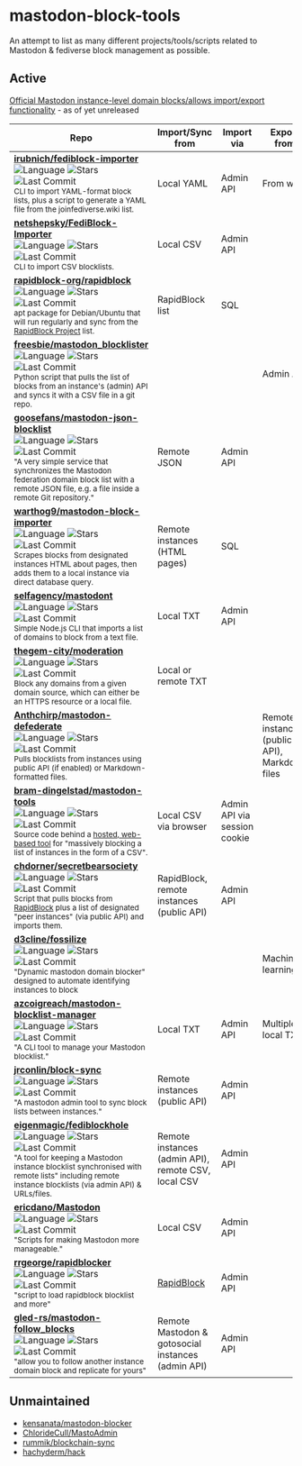 # mastodon-block-tools
An attempt to list as many different projects/tools/scripts related to Mastodon & fediverse block management as possible. 

## Active

[Official Mastodon instance-level domain blocks/allows import/export functionality](https://github.com/mastodon/mastodon/pull/20597) - as of yet unreleased

| Repo | Import/Sync from | Import via | Export from | Export to |
|---|---|---|---|---|
| **[irubnich/fediblock-importer](https://github.com/irubnich/fediblock-importer)** <br>![Language](https://img.shields.io/github/languages/top/irubnich/fediblock-importer?style=for-the-badge) ![Stars](https://img.shields.io/github/stars/irubnich/fediblock-importer?style=for-the-badge) ![Last Commit](https://img.shields.io/github/last-commit/irubnich/fediblock-importer?style=for-the-badge)<br><sub>CLI to import YAML-format block lists, plus a script to generate a YAML file from the joinfediverse.wiki list. </sub> |  Local YAML | Admin API | From wiki | Local YAML |
| **[netshepsky/FediBlock-Importer](https://github.com/netshepsky/FediBlock-Importer)** <br>![Language](https://img.shields.io/github/languages/top/netshepsky/FediBlock-Importer?style=for-the-badge) ![Stars](https://img.shields.io/github/stars/netshepsky/FediBlock-Importer?style=for-the-badge) ![Last Commit](https://img.shields.io/github/last-commit/netshepsky/FediBlock-Importer?style=for-the-badge)<br><sub>CLI to import CSV blocklists. </sub> |  Local CSV | Admin API |  |  |
| **[rapidblock-org/rapidblock](https://github.com/rapidblock-org/rapidblock)** <br>![Language](https://img.shields.io/github/languages/top/rapidblock-org/rapidblock?style=for-the-badge) ![Stars](https://img.shields.io/github/stars/rapidblock-org/rapidblock?style=for-the-badge) ![Last Commit](https://img.shields.io/github/last-commit/rapidblock-org/rapidblock?style=for-the-badge)<br><sub>apt package for Debian/Ubuntu that will run regularly and sync from the [RapidBlock Project](https://rapidblock.org/) list. </sub> |  RapidBlock list | SQL |  |  |
| **[freesbie/mastodon_blocklister](https://github.com/freesbie/mastodon_blocklister)** <br>![Language](https://img.shields.io/github/languages/top/freesbie/mastodon_blocklister?style=for-the-badge) ![Stars](https://img.shields.io/github/stars/freesbie/mastodon_blocklister?style=for-the-badge) ![Last Commit](https://img.shields.io/github/last-commit/freesbie/mastodon_blocklister?style=for-the-badge)<br><sub>Python script that pulls the list of blocks from an instance's (admin) API and syncs it with a CSV file in a git repo. </sub> |   |  | Admin API | CSV in git |
| **[goosefans/mastodon-json-blocklist](https://github.com/goosefans/mastodon-json-blocklist)** <br>![Language](https://img.shields.io/github/languages/top/goosefans/mastodon-json-blocklist?style=for-the-badge) ![Stars](https://img.shields.io/github/stars/goosefans/mastodon-json-blocklist?style=for-the-badge) ![Last Commit](https://img.shields.io/github/last-commit/goosefans/mastodon-json-blocklist?style=for-the-badge)<br><sub>"A very simple service that synchronizes the Mastodon federation domain block list with a remote JSON file, e.g. a file inside a remote Git repository." </sub> |  Remote JSON | Admin API |  |  |
| **[warthog9/mastodon-block-importer](https://github.com/warthog9/mastodon-block-importer)** <br>![Language](https://img.shields.io/github/languages/top/warthog9/mastodon-block-importer?style=for-the-badge) ![Stars](https://img.shields.io/github/stars/warthog9/mastodon-block-importer?style=for-the-badge) ![Last Commit](https://img.shields.io/github/last-commit/warthog9/mastodon-block-importer?style=for-the-badge) <br><sub>Scrapes blocks from designated instances HTML about pages, then adds them to a local instance via direct database query. </sub> |  Remote instances (HTML pages) | SQL |  |  |
| **[selfagency/mastodont](https://github.com/selfagency/mastodont)** <br>![Language](https://img.shields.io/github/languages/top/selfagency/mastodont?style=for-the-badge) ![Stars](https://img.shields.io/github/stars/selfagency/mastodont?style=for-the-badge) ![Last Commit](https://img.shields.io/github/last-commit/selfagency/mastodont?style=for-the-badge) <br><sub>Simple Node.js CLI that imports a list of domains to block from a text file. </sub> |  Local TXT | Admin API |  |   |
| **[thegem-city/moderation](https://github.com/thegem-city/moderation)** <br>![Language](https://img.shields.io/github/languages/top/thegem-city/moderation?style=for-the-badge) ![Stars](https://img.shields.io/github/stars/thegem-city/moderation?style=for-the-badge) ![Last Commit](https://img.shields.io/github/last-commit/thegem-city/moderation?style=for-the-badge) <br><sub>Block any domains from a given domain source, which can either be an HTTPS resource or a local file. </sub> |  Local or remote TXT |  |  |  |
| **[Anthchirp/mastodon-defederate](https://github.com/Anthchirp/mastodon-defederate)** <br>![Language](https://img.shields.io/github/languages/top/Anthchirp/mastodon-defederate?style=for-the-badge) ![Stars](https://img.shields.io/github/stars/Anthchirp/mastodon-defederate?style=for-the-badge) ![Last Commit](https://img.shields.io/github/last-commit/Anthchirp/mastodon-defederate?style=for-the-badge) <br><sub>Pulls blocklists from instances using public API (if enabled) or Markdown-formatted files. </sub> |   |  | Remote instances (public API), Markdown files | CLI output |
| **[bram-dingelstad/mastodon-tools](https://github.com/bram-dingelstad/mastodon-tools)** <br>![Language](https://img.shields.io/github/languages/top/bram-dingelstad/mastodon-tools?style=for-the-badge) ![Stars](https://img.shields.io/github/stars/bram-dingelstad/mastodon-tools?style=for-the-badge) ![Last Commit](https://img.shields.io/github/last-commit/bram-dingelstad/mastodon-tools?style=for-the-badge) <br><sub>Source code behind a [hosted, web-based tool](https://mastodon-tools-bram-dingelstad.vercel.app/) for "massively blocking a list of instances in the form of a CSV".  </sub> |  Local CSV via browser | Admin API via session cookie  |  |  |
| **[chdorner/secretbearsociety](https://github.com/chdorner/secretbearsociety)** <br>![Language](https://img.shields.io/github/languages/top/chdorner/secretbearsociety?style=for-the-badge) ![Stars](https://img.shields.io/github/stars/chdorner/secretbearsociety?style=for-the-badge) ![Last Commit](https://img.shields.io/github/last-commit/chdorner/secretbearsociety?style=for-the-badge) <br><sub>Script that pulls blocks from [RapidBlock](https://rapidblock.org/) plus a list of designated "peer instances" (via public API) and imports them. </sub> |  RapidBlock, remote instances (public API) | Admin API |  |  |
| **[d3cline/fossilize](https://github.com/d3cline/fossilize)** <br>![Language](https://img.shields.io/github/languages/top/d3cline/fossilize?style=for-the-badge) ![Stars](https://img.shields.io/github/stars/d3cline/fossilize?style=for-the-badge) ![Last Commit](https://img.shields.io/github/last-commit/d3cline/fossilize?style=for-the-badge) <br><sub>"Dynamic mastodon domain blocker" designed to automate identifying instances to block </sub> |   |  | Machine learning? | ? |
| **[azcoigreach/mastodon-blocklist-manager](https://github.com/azcoigreach/mastodon-blocklist-manager)** <br>![Language](https://img.shields.io/github/languages/top/azcoigreach/mastodon-blocklist-manager?style=for-the-badge) ![Stars](https://img.shields.io/github/stars/azcoigreach/mastodon-blocklist-manager?style=for-the-badge) ![Last Commit](https://img.shields.io/github/last-commit/azcoigreach/mastodon-blocklist-manager?style=for-the-badge) <br><sub>"A CLI tool to manage your Mastodon blocklist." </sub> |  Local TXT | Admin API | Multiple local TXT | Local TXT |
| **[jrconlin/block-sync](https://github.com/jrconlin/block-sync)** <br>![Language](https://img.shields.io/github/languages/top/jrconlin/block-sync?style=for-the-badge) ![Stars](https://img.shields.io/github/stars/jrconlin/block-sync?style=for-the-badge) ![Last Commit](https://img.shields.io/github/last-commit/jrconlin/block-sync?style=for-the-badge) <br><sub>"A mastodon admin tool to sync block lists between instances." </sub> |  Remote instances (public API) | Admin API |  |  |
| **[eigenmagic/fediblockhole](https://github.com/eigenmagic/fediblockhole)** <br>![Language](https://img.shields.io/github/languages/top/eigenmagic/fediblockhole?style=for-the-badge) ![Stars](https://img.shields.io/github/stars/eigenmagic/fediblockhole?style=for-the-badge) ![Last Commit](https://img.shields.io/github/last-commit/eigenmagic/fediblockhole?style=for-the-badge) <br><sub>"A tool for keeping a Mastodon instance blocklist synchronised with remote lists" including remote instance blocklists (via admin API) & URLs/files. </sub> |  Remote instances (admin API), remote CSV, local CSV | Admin API |  |  |
| **[ericdano/Mastodon](https://github.com/ericdano/Mastodon)** <br>![Language](https://img.shields.io/github/languages/top/ericdano/Mastodon?style=for-the-badge) ![Stars](https://img.shields.io/github/stars/ericdano/Mastodon?style=for-the-badge) ![Last Commit](https://img.shields.io/github/last-commit/ericdano/Mastodon?style=for-the-badge) <br><sub>"Scripts for making Mastodon more manageable." </sub> |  Local CSV | Admin API |  |  |
| **[rrgeorge/rapidblocker](https://github.com/rrgeorge/rapidblocker)** <br>![Language](https://img.shields.io/github/languages/top/rrgeorge/rapidblocker?style=for-the-badge) ![Stars](https://img.shields.io/github/stars/rrgeorge/rapidblocker?style=for-the-badge) ![Last Commit](https://img.shields.io/github/last-commit/rrgeorge/rapidblocker?style=for-the-badge) <br><sub>"script to load rapidblock blocklist and more" </sub> | [RapidBlock](https://rapidblock.org/) | Admin API |  |  |
| **[gled-rs/mastodon-follow_blocks](https://github.com/gled-rs/mastodon-follow_blocks)** <br>![Language](https://img.shields.io/github/languages/top/gled-rs/mastodon-follow_blocks?style=for-the-badge) ![Stars](https://img.shields.io/github/stars/gled-rs/mastodon-follow_blocks?style=for-the-badge) ![Last Commit](https://img.shields.io/github/last-commit/gled-rs/mastodon-follow_blocks?style=for-the-badge) <br><sub>"allow you to follow another instance domain block and replicate for yours" </sub> | Remote Mastodon & gotosocial instances (admin API) | Admin API |  |  |

## Unmaintained

* [kensanata/mastodon-blocker](https://github.com/kensanata/mastodon-blocker)
* [ChlorideCull/MastoAdmin](https://github.com/ChlorideCull/MastoAdmin)
* [rummik/blockchain-sync](https://github.com/rummik/blockchain-sync)
* [hachyderm/hack](https://github.com/hachyderm/hack)
